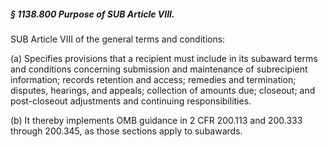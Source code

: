 ##### § 1138.800 Purpose of SUB Article VIII. #####

SUB Article VIII of the general terms and conditions:

(a) Specifies provisions that a recipient must include in its subaward terms and conditions concerning submission and maintenance of subrecipient information; records retention and access; remedies and termination; disputes, hearings, and appeals; collection of amounts due; closeout; and post-closeout adjustments and continuing responsibilities.

(b) It thereby implements OMB guidance in 2 CFR 200.113 and 200.333 through 200.345, as those sections apply to subawards.